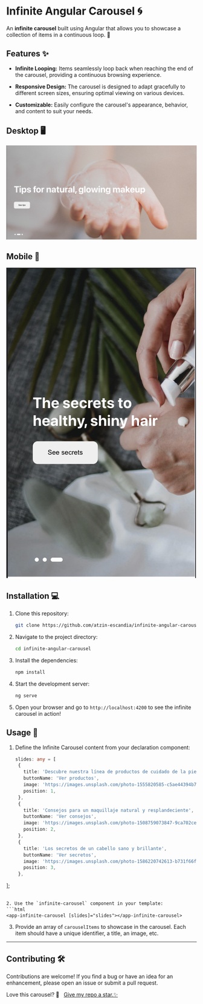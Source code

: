 # Infinite Angular Carousel :cyclone:

An **infinite carousel** built using Angular that allows you to showcase a collection of items in a continuous loop. 🎉

## Features :sparkles:

- **Infinite Looping:** Items seamlessly loop back when reaching the end of the carousel, providing a continuous browsing experience.

- **Responsive Design:** The carousel is designed to adapt gracefully to different screen sizes, ensuring optimal viewing on various devices.

- **Customizable:** Easily configure the carousel's appearance, behavior, and content to suit your needs.

## Desktop :desktop_computer:

![Alt text](image-1.png)

## Mobile :iphone:
![Alt text](image.png)


## Installation :computer:

1. Clone this repository:
   ```bash
   git clone https://github.com/atzin-escandia/infinite-angular-carousel.git
   ```

2. Navigate to the project directory:
   ```bash
   cd infinite-angular-carousel
   ```

3. Install the dependencies:
   ```bash
   npm install
   ```

4. Start the development server:
   ```bash
   ng serve
   ```

5. Open your browser and go to `http://localhost:4200` to see the infinite carousel in action!

## Usage :rocket:

1. Define the Infinite Carousel content from your declaration component:
   ```typescript
   slides: any = [
    {
      title: 'Descubre nuestra línea de productos de cuidado de la piel',
      buttonName: 'Ver productos',
      image: 'https://images.unsplash.com/photo-1555820585-c5ae44394b79?ixlib=rb-4.0.3&ixid=M3wxMjA3fDB8MHxwaG90by1wYWdlfHx8fGVufDB8fHx8fA%3D%3D&auto=format&fit=crop&w=725&q=80',
      position: 1,
    },
    {
      title: 'Consejos para un maquillaje natural y resplandeciente',
      buttonName: 'Ver consejos',
      image: 'https://images.unsplash.com/photo-1508759073847-9ca702cec7d2?ixlib=rb-4.0.3&ixid=M3wxMjA3fDB8MHxwaG90by1wYWdlfHx8fGVufDB8fHx8fA%3D%3D&auto=format&fit=crop&w=1470&q=80',
      position: 2,
    },
    {
      title: 'Los secretos de un cabello sano y brillante',
      buttonName: 'Ver secretos',
      image: 'https://images.unsplash.com/photo-1586220742613-b731f66f7743?ixlib=rb-4.0.3&ixid=M3wxMjA3fDB8MHxwaG90by1wYWdlfHx8fGVufDB8fHx8fA%3D%3D&auto=format&fit=crop&w=1470&q=80',
      position: 3,
    },
  ];
   ```

2. Use the `infinite-carousel` component in your template:
   ```html
   <app-infinite-carousel [slides]="slides"></app-infinite-carousel>
   ```

3. Provide an array of `carouselItems` to showcase in the carousel. Each item should have a unique identifier, a title, an image, etc.

---

## Contributing :hammer_and_wrench:

Contributions are welcome! If you find a bug or have an idea for an enhancement, please open an issue or submit a pull request.
 
 Love this carousel? 🌱 &nbsp;
  <a href="https://github.com/atzin-escandia" target="_blank" rel="noopener">
    Give my repo a star.✨
  </a>
